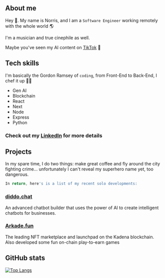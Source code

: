 ## About me
Hey 👋. My name is Norris, and I am a `Software Engineer` working remotely with the whole world 🌎

I'm a musician and true cinephile as well.

Maybe you've seen my AI content on [TikTok](https://tiktok.com/@norris.ai) 👀

## Tech skills
I'm basically the Gordon Ramsey of `coding`, from Front-End to Back-End, I chef it up 👨‍🍳

- Gen AI
- Blockchain
- React
- Next
- Node
- Express
- Python

### Check out my [LinkedIn](https://www.linkedin.com/in/norrischebl/) for more details

## Projects
In my spare time, I do two things: make great coffee and fly around the city fighting crime... unfortunately I can't reveal my superhero name yet, too dangerous.

```javascript
In return, here's is a list of my recent solo developments:
```

### [diddo.chat](https://diddo.chat)
An advanced chatbot builder that uses the power of AI to create intelligent chatbots for businesses.

### [Arkade.fun](https://arkade.fun)
The leading NFT marketplace and launchpad on the Kadena blockchain. Also developed some fun on-chain play-to-earn games

## GitHub stats
[![Top Langs](https://github-readme-stats.vercel.app/api/top-langs/?username=norrischebl&layout=compact)](https://github.com/norrischebl/github-readme-stats)
